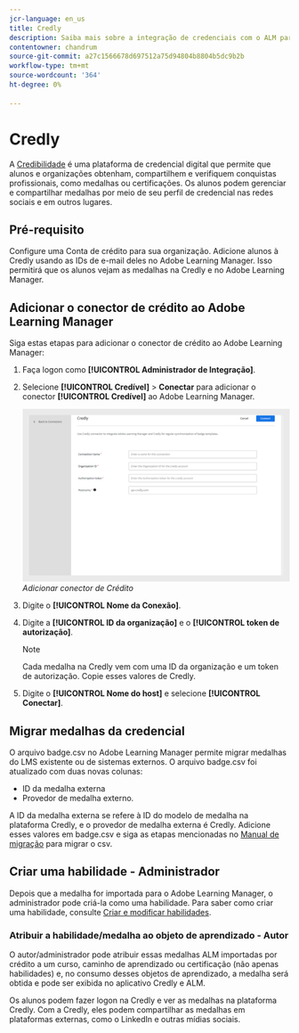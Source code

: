 ```yaml
---
jcr-language: en_us
title: Credly
description: Saiba mais sobre a integração de credenciais com o ALM para gerenciar e compartilhar medalhas externas da plataforma em vários canais de redes sociais
contentowner: chandrum
source-git-commit: a27c1566678d697512a75d94804b8804b5dc9b2b
workflow-type: tm+mt
source-wordcount: '364'
ht-degree: 0%

---
```


# Credly

A [Credibilidade](https://info.credly.com/) é uma plataforma de credencial digital que permite que alunos e organizações obtenham, compartilhem e verifiquem conquistas profissionais, como medalhas ou certificações. Os alunos podem gerenciar e compartilhar medalhas por meio de seu perfil de credencial nas redes sociais e em outros lugares.

## Pré-requisito

Configure uma Conta de crédito para sua organização. Adicione alunos à Credly usando as IDs de e-mail deles no Adobe Learning Manager. Isso permitirá que os alunos vejam as medalhas na Credly e no Adobe Learning Manager.

## Adicionar o conector de crédito ao Adobe Learning Manager

Siga estas etapas para adicionar o conector de crédito ao Adobe Learning Manager:

1. Faça logon como **[!UICONTROL Administrador de Integração]**.
2. Selecione **[!UICONTROL Credível]** > **Conectar** para adicionar o conector **[!UICONTROL Credível]** ao Adobe Learning Manager.

   ![](assets/connector-credly.png)
   _Adicionar conector de Crédito_

3. Digite o **[!UICONTROL Nome da Conexão]**.
4. Digite a **[!UICONTROL ID da organização]** e o **[!UICONTROL token de autorização]**.

   >[!NOTE]
   >
   >Cada medalha na Credly vem com uma ID da organização e um token de autorização. Copie esses valores de Credly.

5. Digite o **[!UICONTROL Nome do host]** e selecione **[!UICONTROL Conectar]**.

## Migrar medalhas da credencial

O arquivo badge.csv no Adobe Learning Manager permite migrar medalhas do LMS existente ou de sistemas externos. O arquivo badge.csv foi atualizado com duas novas colunas:

* ID da medalha externa
* Provedor de medalha externo.

A ID da medalha externa se refere à ID do modelo de medalha na plataforma Credly, e o provedor de medalha externa é Credly. Adicione esses valores em badge.csv e siga as etapas mencionadas no [Manual de migração](https://experienceleague.adobe.com/en/docs/learning-manager/using/integration/migration-manual#migrationprocedure) para migrar o csv.

## Criar uma habilidade - Administrador

Depois que a medalha for importada para o Adobe Learning Manager, o administrador pode criá-la como uma habilidade. Para saber como criar uma habilidade, consulte [Criar e modificar habilidades](https://experienceleague.adobe.com/en/docs/learning-manager/using/admin/skills-levels).

### Atribuir a habilidade/medalha ao objeto de aprendizado - Autor

O autor/administrador pode atribuir essas medalhas ALM importadas por crédito a um curso, caminho de aprendizado ou certificação (não apenas habilidades) e, no consumo desses objetos de aprendizado, a medalha será obtida e pode ser exibida no aplicativo Credly e ALM.

Os alunos podem fazer logon na Credly e ver as medalhas na plataforma Credly. Com a Credly, eles podem compartilhar as medalhas em plataformas externas, como o LinkedIn e outras mídias sociais.

